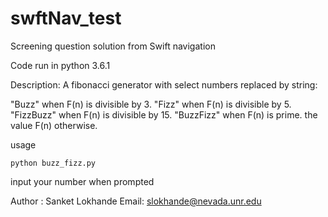 # swftNav_test
Screening question solution from Swift navigation

 Code run in python 3.6.1
 
 
 Description: A fibonacci generator with select numbers replaced by string:
 
 
   "Buzz" when F(n) is divisible by 3.
   "Fizz" when F(n) is divisible by 5.
   "FizzBuzz" when F(n) is divisible by 15.
   "BuzzFizz" when F(n) is prime.
   the value F(n) otherwise.



usage

    python buzz_fizz.py


input your number when prompted
    
    
Author : Sanket Lokhande Email: slokhande@nevada.unr.edu

